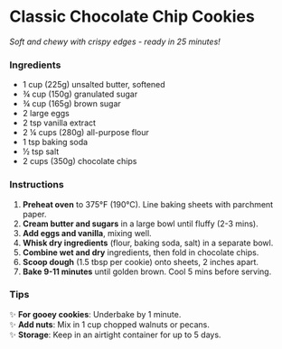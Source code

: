 # Classic Chocolate Chip Cookies  
*Soft and chewy with crispy edges - ready in 25 minutes!*  

### Ingredients  
- 1 cup (225g) unsalted butter, softened  
- ¾ cup (150g) granulated sugar  
- ¾ cup (165g) brown sugar  
- 2 large eggs  
- 2 tsp vanilla extract  
- 2 ¼ cups (280g) all-purpose flour  
- 1 tsp baking soda  
- ½ tsp salt  
- 2 cups (350g) chocolate chips  

### Instructions  
1. **Preheat oven** to 375°F (190°C). Line baking sheets with parchment paper.  
2. **Cream butter and sugars** in a large bowl until fluffy (2-3 mins).  
3. **Add eggs and vanilla**, mixing well.  
4. **Whisk dry ingredients** (flour, baking soda, salt) in a separate bowl.  
5. **Combine wet and dry** ingredients, then fold in chocolate chips.  
6. **Scoop dough** (1.5 tbsp per cookie) onto sheets, 2 inches apart.  
7. **Bake 9-11 minutes** until golden brown. Cool 5 mins before serving.  

### Tips  
✨ **For gooey cookies**: Underbake by 1 minute.  
✨ **Add nuts**: Mix in 1 cup chopped walnuts or pecans.  
✨ **Storage**: Keep in an airtight container for up to 5 days.  

